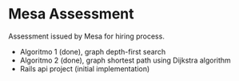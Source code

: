 # Mesa Assessment
Assessment issued by Mesa for hiring process.

- Algoritmo 1 (done), graph depth-first search
- Algoritmo 2 (done), graph shortest path using Dijkstra algorithm
- Rails api project (initial implementation)
